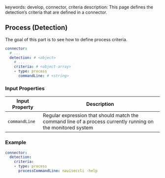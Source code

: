 keywords: develop, connector, criteria
description: This page defines the detection’s criteria that are defined in a connector.

## Process (Detection)

The goal of this part is to see how to define process criteria.

```yaml
connector:
  # ...
  detection: # <object>
    # ...
    criteria: # <object-array>
    - type: process
      commandLine: # <string>
```

### Input Properties

| Input Property | Description |
| -------------- | ----------- |
| `commandLine` | Regular expression that should match the command line of a process currently running on the monitored system |

### Example

```yaml
connector:
  detection:
    criteria:
    - type: process
      processCommandLine: naviseccli -help
```
